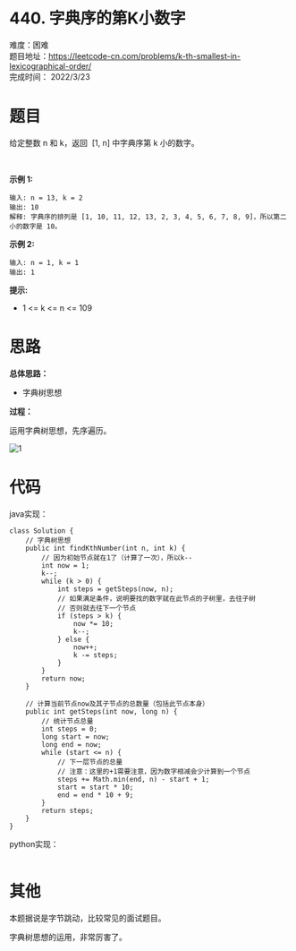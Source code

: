 # 440. 字典序的第K小数字
难度：困难   
题目地址：https://leetcode-cn.com/problems/k-th-smallest-in-lexicographical-order/   
完成时间：  2022/3/23   
# 题目

给定整数 n 和 k，返回  [1, n] 中字典序第 k 小的数字。

 

**示例 1:**
```
输入: n = 13, k = 2
输出: 10
解释: 字典序的排列是 [1, 10, 11, 12, 13, 2, 3, 4, 5, 6, 7, 8, 9]，所以第二小的数字是 10。
```
**示例 2:**
```
输入: n = 1, k = 1
输出: 1
```

**提示:**

+ 1 <= k <= n <= 109


# 思路

**总体思路：**

+ 字典树思想

**过程：**    

运用字典树思想，先序遍历。

![1](https://assets.leetcode-cn.com/solution-static/440/440_1.PNG)

# 代码  
java实现：   
```
class Solution {
    // 字典树思想
    public int findKthNumber(int n, int k) {
        // 因为初始节点就在1了（计算了一次），所以k--
        int now = 1;
        k--;
        while (k > 0) {
            int steps = getSteps(now, n);
            // 如果满足条件，说明要找的数字就在此节点的子树里，去往子树
            // 否则就去往下一个节点
            if (steps > k) {
                now *= 10;
                k--;
            } else {
                now++;
                k -= steps;
            }
        }
        return now;
    }

    // 计算当前节点now及其子节点的总数量（包括此节点本身）
    public int getSteps(int now, long n) {
        // 统计节点总量
        int steps = 0;
        long start = now;
        long end = now;
        while (start <= n) {
            // 下一层节点的总量
            // 注意：这里的+1需要注意，因为数字相减会少计算到一个节点
            steps += Math.min(end, n) - start + 1;
            start = start * 10;
            end = end * 10 + 9;
        }
        return steps;
    }
}
```
python实现：   
```

```
# 其他

本题据说是字节跳动，比较常见的面试题目。   

字典树思想的运用，非常厉害了。


